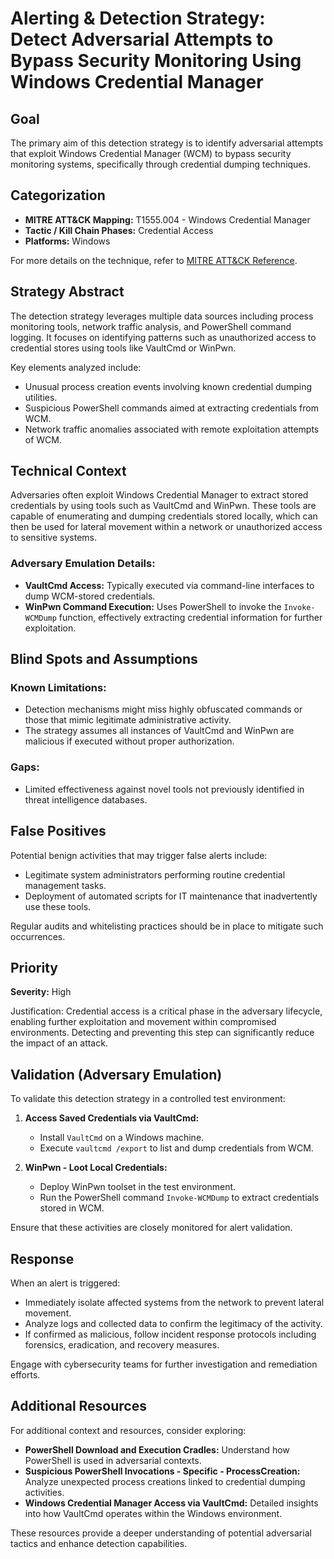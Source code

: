 # Alerting & Detection Strategy: Detect Adversarial Attempts to Bypass Security Monitoring Using Windows Credential Manager

## Goal
The primary aim of this detection strategy is to identify adversarial attempts that exploit Windows Credential Manager (WCM) to bypass security monitoring systems, specifically through credential dumping techniques.

## Categorization
- **MITRE ATT&CK Mapping:** T1555.004 - Windows Credential Manager
- **Tactic / Kill Chain Phases:** Credential Access
- **Platforms:** Windows

For more details on the technique, refer to [MITRE ATT&CK Reference](https://attack.mitre.org/techniques/T1555/004).

## Strategy Abstract
The detection strategy leverages multiple data sources including process monitoring tools, network traffic analysis, and PowerShell command logging. It focuses on identifying patterns such as unauthorized access to credential stores using tools like VaultCmd or WinPwn.

Key elements analyzed include:
- Unusual process creation events involving known credential dumping utilities.
- Suspicious PowerShell commands aimed at extracting credentials from WCM.
- Network traffic anomalies associated with remote exploitation attempts of WCM.

## Technical Context
Adversaries often exploit Windows Credential Manager to extract stored credentials by using tools such as VaultCmd and WinPwn. These tools are capable of enumerating and dumping credentials stored locally, which can then be used for lateral movement within a network or unauthorized access to sensitive systems.

### Adversary Emulation Details:
- **VaultCmd Access:** Typically executed via command-line interfaces to dump WCM-stored credentials.
- **WinPwn Command Execution:** Uses PowerShell to invoke the `Invoke-WCMDump` function, effectively extracting credential information for further exploitation.

## Blind Spots and Assumptions
### Known Limitations:
- Detection mechanisms might miss highly obfuscated commands or those that mimic legitimate administrative activity.
- The strategy assumes all instances of VaultCmd and WinPwn are malicious if executed without proper authorization.

### Gaps:
- Limited effectiveness against novel tools not previously identified in threat intelligence databases.

## False Positives
Potential benign activities that may trigger false alerts include:
- Legitimate system administrators performing routine credential management tasks.
- Deployment of automated scripts for IT maintenance that inadvertently use these tools.
  
Regular audits and whitelisting practices should be in place to mitigate such occurrences.

## Priority
**Severity:** High

Justification: Credential access is a critical phase in the adversary lifecycle, enabling further exploitation and movement within compromised environments. Detecting and preventing this step can significantly reduce the impact of an attack.

## Validation (Adversary Emulation)
To validate this detection strategy in a controlled test environment:

1. **Access Saved Credentials via VaultCmd:**
   - Install `VaultCmd` on a Windows machine.
   - Execute `vaultcmd /export` to list and dump credentials from WCM.

2. **WinPwn - Loot Local Credentials:**
   - Deploy WinPwn toolset in the test environment.
   - Run the PowerShell command `Invoke-WCMDump` to extract credentials stored in WCM.

Ensure that these activities are closely monitored for alert validation.

## Response
When an alert is triggered:
- Immediately isolate affected systems from the network to prevent lateral movement.
- Analyze logs and collected data to confirm the legitimacy of the activity.
- If confirmed as malicious, follow incident response protocols including forensics, eradication, and recovery measures.

Engage with cybersecurity teams for further investigation and remediation efforts.

## Additional Resources
For additional context and resources, consider exploring:
- **PowerShell Download and Execution Cradles:** Understand how PowerShell is used in adversarial contexts.
- **Suspicious PowerShell Invocations - Specific - ProcessCreation:** Analyze unexpected process creations linked to credential dumping activities.
- **Windows Credential Manager Access via VaultCmd:** Detailed insights into how VaultCmd operates within the Windows environment.

These resources provide a deeper understanding of potential adversarial tactics and enhance detection capabilities.